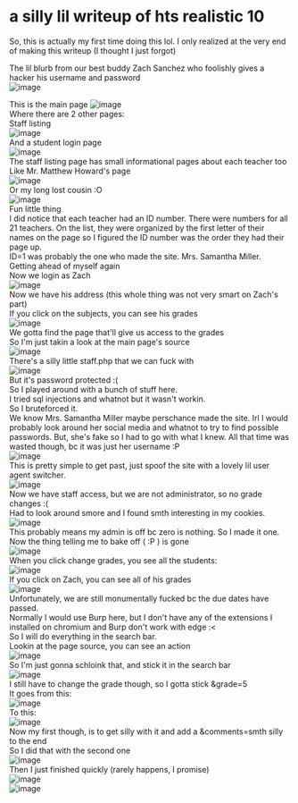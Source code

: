 # a silly lil writeup of hts realistic 10  
So, this is actually my first time doing this lol. I only realized at the very end of making this writeup (I thought I just forgot)

The lil blurb from our best buddy Zach Sanchez who foolishly gives a hacker his username and password  
![image](https://github.com/saltytine/hts-realistic-10/assets/156854448/ccbf04e3-8ab4-40cb-b0cb-574b5249a4dd)

This is the main page
![image](https://github.com/saltytine/hts-realistic-10/assets/156854448/8ec06f76-1023-48e2-b76d-599dfe0bc726)  
Where there are 2 other pages:  
Staff listing  
![image](https://github.com/saltytine/hts-realistic-10/assets/156854448/76e6dc04-6a4a-4afd-87ce-332a8e1d43e4)  
And a student login page  
![image](https://github.com/saltytine/hts-realistic-10/assets/156854448/d550501f-c301-4772-9a41-18d0b1826ab7)  
The staff listing page has small informational pages about each teacher too  
Like Mr. Matthew Howard's page  
![image](https://github.com/saltytine/hts-realistic-10/assets/156854448/32eb3e29-9b0c-48fe-a28c-49543be42bdd)  
Or my long lost cousin :O  
![image](https://github.com/saltytine/hts-realistic-10/assets/156854448/d0a1b219-bd7a-4d32-b588-dc1a9ff88bb6)  
Fun little thing  
I did notice that each teacher had an ID number.
There were numbers for all 21 teachers.
On the list, they were organized by the first letter of their names on the page so I figured the ID number was the order they had their page up.  
ID=1 was probably the one who made the site. Mrs. Samantha Miller.  
Getting ahead of myself again  
Now we login as Zach  
![image](https://github.com/saltytine/hts-realistic-10/assets/156854448/1626b534-ccd6-4b70-b228-6d303fca0f60)  
Now we have his address (this whole thing was not very smart on Zach's part)  
If you click on the subjects, you can see his grades  
![image](https://github.com/saltytine/hts-realistic-10/assets/156854448/8056a6fd-a5f3-47bc-b694-298fb5ae1592)  
We gotta find the page that'll give us access to the grades  
So I'm just takin a look at the main page's source  
![image](https://github.com/saltytine/hts-realistic-10/assets/156854448/dcd253ac-ba8d-4b63-8eae-e1dcda528c9c)  
There's a silly little staff.php that we can fuck with  
![image](https://github.com/saltytine/hts-realistic-10/assets/156854448/59a05678-49f8-423d-acdc-beff6256a0df)  
But it's password protected :(  
So I played around with a bunch of stuff here.  
I tried sql injections and whatnot but it wasn't workin.  
So I bruteforced it.  
We know Mrs. Samantha Miller maybe perschance made the site. Irl I would probably look around her social media and whatnot to try to find possible passwords. But, she's fake so I had to go with what I knew.
All that time was wasted though, bc it was just her username :P  
![image](https://github.com/saltytine/hts-realistic-10/assets/156854448/3e0d6075-22a5-4312-b62a-9cd71d1cbb5e)  
This is pretty simple to get past, just spoof the site with a lovely lil user agent switcher.  
![image](https://github.com/saltytine/hts-realistic-10/assets/156854448/23cd536c-2152-4574-8779-f3cc0e8f95e9)  
Now we have staff access, but we are not administrator, so no grade changes :(  
Had to look around smore and I found smth interesting in my cookies.  
![image](https://github.com/saltytine/hts-realistic-10/assets/156854448/7543d350-31df-419c-8433-27df04b19e98)  
This probably means my admin is off bc zero is nothing. So I made it one.
Now the thing telling me to bake off ( :P ) is gone  
![image](https://github.com/saltytine/hts-realistic-10/assets/156854448/e049ee2b-61cc-4e01-88fb-591d90a14ea2)  
When you click change grades, you see all the students:  
![image](https://github.com/saltytine/hts-realistic-10/assets/156854448/ff2aaee9-d8d6-47d0-9f3f-78d86c401d27)  
If you click on Zach, you can see all of his grades  
![image](https://github.com/saltytine/hts-realistic-10/assets/156854448/c07c1cd4-4b01-40e1-be56-c944277b8ed6)  
Unfortunately, we are still monumentally fucked bc the due dates have passed.  
Normally I would use Burp here, but I don't have any of the extensions I installed on chromium and Burp don't work with edge :<  
So I will do everything in the search bar.  
Lookin at the page source, you can see an action  
![image](https://github.com/saltytine/hts-realistic-10/assets/156854448/d3eec27f-52b8-430e-b109-19587c0bf910)  
So I'm just gonna schloink that, and stick it in the search bar  
![image](https://github.com/saltytine/hts-realistic-10/assets/156854448/bda9526b-2966-4d26-9c9c-096f19b257f1)  
I still have to change the grade though, so I gotta stick &grade=5  
It goes from this:  
![image](https://github.com/saltytine/hts-realistic-10/assets/156854448/e3a9fb3c-4f88-4d02-b2c4-55ad5782a104)  
To this:  
![image](https://github.com/saltytine/hts-realistic-10/assets/156854448/8b72f05e-4736-4f5e-9a2a-bb4a425a0126)  
Now my first though, is to get silly with it and add a &comments=smth silly to the end  
So I did that with the second one  
![image](https://github.com/saltytine/hts-realistic-10/assets/156854448/56381192-a092-4ba7-80fb-c4a75f119f73)  
Then I just finished quickly (rarely happens, I promise)  
![image](https://github.com/saltytine/hts-realistic-10/assets/156854448/1b55cf40-f104-4838-b80e-f14c6909c57f)  
![image](https://github.com/saltytine/hts-realistic-10/assets/156854448/0cfd7ae7-62ba-4c10-8b56-0bf73fa64f7f)
